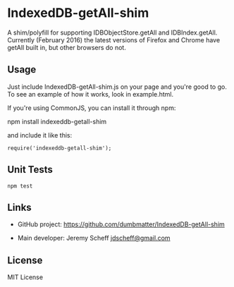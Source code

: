 # IndexedDB-getAll-shim

A shim/polyfill for supporting IDBObjectStore.getAll and IDBIndex.getAll. Currently (February 2016) the latest versions of Firefox and Chrome have getAll built in, but other browsers do not.

## Usage

Just include IndexedDB-getAll-shim.js on your page and you're good to go. To see an example of how it works, look in example.html.

If you're using CommonJS, you can install it through npm:

   npm install indexeddb-getall-shim

and include it like this:

    require('indexeddb-getall-shim');

## Unit Tests

    npm test

## Links

* GitHub project: https://github.com/dumbmatter/IndexedDB-getAll-shim

* Main developer: Jeremy Scheff <jdscheff@gmail.com>

## License

MIT License